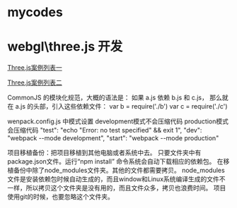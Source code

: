 # mycodes
# webgl\three.js 开发

[Three.js案例列表一](https://scqilin.github.io/mycodes/threejs/threejs.html)  

[Three.js案例列表二](https://scqilin.github.io/mycodes/threejs02/example01.html)


 CommonJS 的模块化规范，大概的语法是： 如果 a.js 依赖 b.js 和 c.js， 那么就在 a.js 的头部，引入这些依赖文件：
var b = require('./b')
var c = require('./c')

wenpack.config.js 中模式设置
development模式不会压缩代码  production模式会压缩代码 
"test": "echo \"Error: no test specified\" && exit 1",
"dev": "webpack --mode development",
"start": "webpack --mode production"

项目移植备份：把项目移植到其他电脑或者系统中去。
只要文件夹中有package.json文件。运行“npm install” 命令系统会自动下载相应的依赖包。
在移植备份中除了node_modules文件夹。其他的文件都需要拷贝。
node_modules文件是安装依赖包时候自动生成的，而且window和Linux系统编译生成的文件不一样，所以拷贝这个文件夹是没有用的，而且文件众多，拷贝也浪费时间。
项目使用git的时候，也要忽略这个文件夹。
